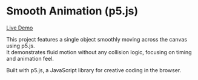 # Smooth Animation (p5.js)

[Live Demo](https://editor.p5js.org/Guanheng_Wang/sketches/I-eMhUuJX)

This project features a single object smoothly moving across the canvas using p5.js.  
It demonstrates fluid motion without any collision logic, focusing on timing and animation feel.

Built with p5.js, a JavaScript library for creative coding in the browser.
